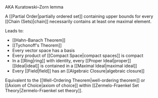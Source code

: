 AKA Kuratowski–Zorn lemma

A [[Partial Order|partially ordered set]] containing upper bounds for every [[Chain (Sets)|chain]] necessarily contains at least one maximal element.

Leads to: 
- [[Hahn-Banach Theorem]]
- [[Tychonoff's Theorem]]
- Every vector space has a basis
- Every product of [[Compact Space|compact spaces]] is compact
- In a [[Ring|ring]] with identity, every [[Proper Ideal|proper]] [[Ideal|ideal]] is contained in a [[Maximal Ideal|maximal ideal]]
- Every [[Field|field]] has an [[Algebraic Closure|algebraic closure]]

Equivalent to the [[Well-Ordering Theorem|well-ordering theorem]] or [[Axiom of Choice|axiom of choice]] within [[Zermelo-Fraenkel Set Theory|Zermelo-Fraenkel set theory]].